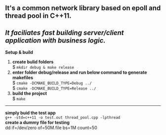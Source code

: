 ## It's a common network library based on epoll and thread pool in C++11.
*It faciliates fast building server/client application with business logic.*
-----------------------------
**Setup & build**
1. **create bulid folders**   
$ `mkdir debug & make release`
2. **enter folder debug/release and run below command to generate makefiles**    
$ `cmake -DCMAKE_BUILD_TYPE=Debug ../`    
$ `cmake -DCMAKE_BUILD_TYPE=Release ../`   
3. **build the project**    
$ `make`
--------------------------------------------------
**simply buid the test app**  
`g++ -std=c++11 -o test.out thread_pool.cpp -lpthread`      
**create a dummy file for testing**   
dd if=/dev/zero of=50M.file bs=1M count=50
